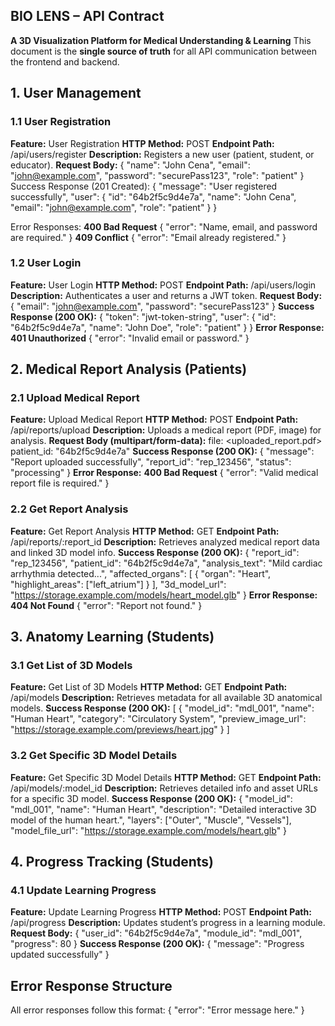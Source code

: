 ## BIO LENS – API Contract
**A 3D Visualization Platform for Medical Understanding & Learning**
This document is the **single source of truth** for all API communication between the frontend and backend.
## 1. User Management
### 1.1 User Registration
**Feature:** User Registration
**HTTP Method:** POST
**Endpoint Path:** /api/users/register
**Description:** Registers a new user (patient, student, or educator).
**Request Body:**
{
  "name": "John Cena",
  "email": "john@example.com",
  "password": "securePass123",
  "role": "patient"
}
Success Response (201 Created):
{
  "message": "User registered successfully",
  "user": {
    "id": "64b2f5c9d4e7a",
    "name": "John Cena",
    "email": "john@example.com",
    "role": "patient"
  }
}

Error Responses:
**400 Bad Request**
{ "error": "Name, email, and password are required." }
**409 Conflict**
{ "error": "Email already registered." }
### 1.2 User Login
**Feature:** User Login
**HTTP Method:** POST
**Endpoint Path:** /api/users/login
**Description:** Authenticates a user and returns a JWT token.
**Request Body:**
{
  "email": "john@example.com",
  "password": "securePass123"
}
**Success Response (200 OK):**
{
  "token": "jwt-token-string",
  "user": {
    "id": "64b2f5c9d4e7a",
    "name": "John Doe",
    "role": "patient"
  }
}
**Error Response:**
**401 Unauthorized**
{ "error": "Invalid email or password." }
## 2. Medical Report Analysis (Patients)
### 2.1 Upload Medical Report
**Feature:** Upload Medical Report
**HTTP Method:** POST
**Endpoint Path:** /api/reports/upload
**Description:** Uploads a medical report (PDF, image) for analysis.
**Request Body (multipart/form-data):**
file: <uploaded_report.pdf>
patient_id: "64b2f5c9d4e7a"
**Success Response (200 OK):**
{
  "message": "Report uploaded successfully",
  "report_id": "rep_123456",
  "status": "processing"
}
**Error Response:**
**400 Bad Request**
{ "error": "Valid medical report file is required." }
### 2.2 Get Report Analysis
**Feature:** Get Report Analysis
**HTTP Method:** GET
**Endpoint Path:** /api/reports/:report_id
**Description:** Retrieves analyzed medical report data and linked 3D model info.
**Success Response (200 OK):**
{
  "report_id": "rep_123456",
  "patient_id": "64b2f5c9d4e7a",
  "analysis_text": "Mild cardiac arrhythmia detected...",
  "affected_organs": [
    {
      "organ": "Heart",
      "highlight_areas": ["left_atrium"]
    }
  ],
  "3d_model_url": "https://storage.example.com/models/heart_model.glb"
}
**Error Response:**
**404 Not Found**
{ "error": "Report not found." }
## 3. Anatomy Learning (Students)
### 3.1 Get List of 3D Models
**Feature:** Get List of 3D Models
**HTTP Method:** GET
**Endpoint Path:** /api/models
**Description:** Retrieves metadata for all available 3D anatomical models.
**Success Response (200 OK):**
[
  {
    "model_id": "mdl_001",
    "name": "Human Heart",
    "category": "Circulatory System",
    "preview_image_url": "https://storage.example.com/previews/heart.jpg"
  }
]
### 3.2 Get Specific 3D Model Details
**Feature:** Get Specific 3D Model Details
**HTTP Method:** GET
**Endpoint Path:** /api/models/:model_id
**Description:** Retrieves detailed info and asset URLs for a specific 3D model.
**Success Response (200 OK):**
{
  "model_id": "mdl_001",
  "name": "Human Heart",
  "description": "Detailed interactive 3D model of the human heart.",
  "layers": ["Outer", "Muscle", "Vessels"],
  "model_file_url": "https://storage.example.com/models/heart.glb"
}
## 4. Progress Tracking (Students)
### 4.1 Update Learning Progress
**Feature:** Update Learning Progress
**HTTP Method:** POST
**Endpoint Path:** /api/progress
**Description:** Updates student’s progress in a learning module.
**Request Body:**
{
  "user_id": "64b2f5c9d4e7a",
  "module_id": "mdl_001",
  "progress": 80
}
**Success Response (200 OK):**
{ "message": "Progress updated successfully" }
## Error Response Structure
All error responses follow this format:
{ "error": "Error message here." }

